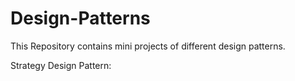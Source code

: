 # Design-Patterns

This Repository contains mini projects of different design patterns.

Strategy Design Pattern: 
